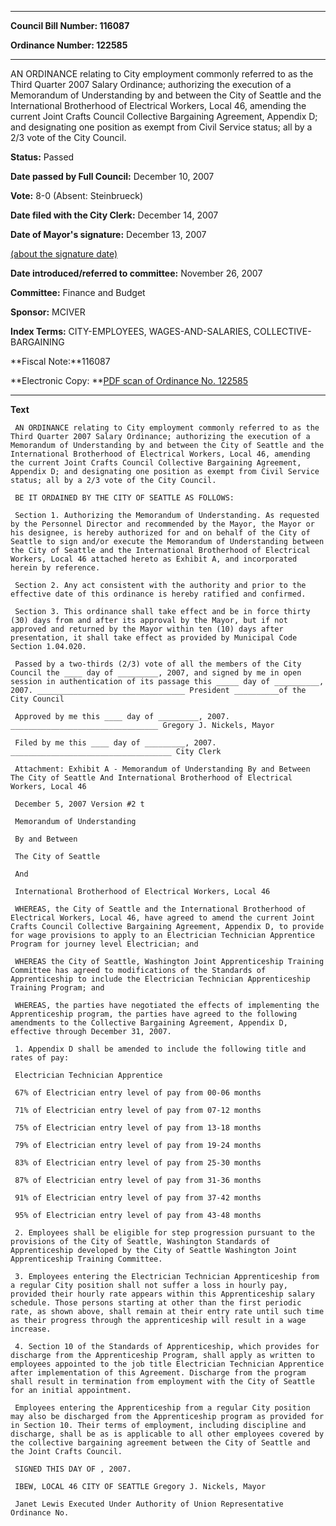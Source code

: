 

********

**Council Bill Number: 116087**
   
**Ordinance Number: 122585**
********

 AN ORDINANCE relating to City employment commonly referred to as the Third Quarter 2007 Salary Ordinance; authorizing the execution of a Memorandum of Understanding by and between the City of Seattle and the International Brotherhood of Electrical Workers, Local 46, amending the current Joint Crafts Council Collective Bargaining Agreement, Appendix D; and designating one position as exempt from Civil Service status; all by a 2/3 vote of the City Council.

**Status:** Passed
   
**Date passed by Full Council:** December 10, 2007
   
**Vote:** 8-0 (Absent: Steinbrueck)
   
**Date filed with the City Clerk:** December 14, 2007
   
**Date of Mayor's signature:** December 13, 2007
   
[(about the signature date)](/~public/approvaldate.htm)
   
   
   
**Date introduced/referred to committee:** November 26, 2007
   
**Committee:** Finance and Budget
   
**Sponsor:** MCIVER
   
   
**Index Terms:** CITY-EMPLOYEES, WAGES-AND-SALARIES, COLLECTIVE-BARGAINING

**Fiscal Note:**116087

**Electronic Copy: **[PDF scan of Ordinance No. 122585](/~archives/Ordinances/Ord_122585.pdf)

********

**Text**
   
```
 AN ORDINANCE relating to City employment commonly referred to as the Third Quarter 2007 Salary Ordinance; authorizing the execution of a Memorandum of Understanding by and between the City of Seattle and the International Brotherhood of Electrical Workers, Local 46, amending the current Joint Crafts Council Collective Bargaining Agreement, Appendix D; and designating one position as exempt from Civil Service status; all by a 2/3 vote of the City Council.

 BE IT ORDAINED BY THE CITY OF SEATTLE AS FOLLOWS:

 Section 1. Authorizing the Memorandum of Understanding. As requested by the Personnel Director and recommended by the Mayor, the Mayor or his designee, is hereby authorized for and on behalf of the City of Seattle to sign and/or execute the Memorandum of Understanding between the City of Seattle and the International Brotherhood of Electrical Workers, Local 46 attached hereto as Exhibit A, and incorporated herein by reference.

 Section 2. Any act consistent with the authority and prior to the effective date of this ordinance is hereby ratified and confirmed.

 Section 3. This ordinance shall take effect and be in force thirty (30) days from and after its approval by the Mayor, but if not approved and returned by the Mayor within ten (10) days after presentation, it shall take effect as provided by Municipal Code Section 1.04.020.

 Passed by a two-thirds (2/3) vote of all the members of the City Council the ____ day of _________, 2007, and signed by me in open session in authentication of its passage this _____ day of __________, 2007. _________________________________ President __________of the City Council

 Approved by me this ____ day of _________, 2007. _________________________________ Gregory J. Nickels, Mayor

 Filed by me this ____ day of _________, 2007. ____________________________________ City Clerk

 Attachment: Exhibit A - Memorandum of Understanding By and Between The City of Seattle And International Brotherhood of Electrical Workers, Local 46

 December 5, 2007 Version #2 t

 Memorandum of Understanding

 By and Between

 The City of Seattle

 And

 International Brotherhood of Electrical Workers, Local 46

 WHEREAS, the City of Seattle and the International Brotherhood of Electrical Workers, Local 46, have agreed to amend the current Joint Crafts Council Collective Bargaining Agreement, Appendix D, to provide for wage provisions to apply to an Electrician Technician Apprentice Program for journey level Electrician; and

 WHEREAS the City of Seattle, Washington Joint Apprenticeship Training Committee has agreed to modifications of the Standards of Apprenticeship to include the Electrician Technician Apprenticeship Training Program; and

 WHEREAS, the parties have negotiated the effects of implementing the Apprenticeship program, the parties have agreed to the following amendments to the Collective Bargaining Agreement, Appendix D, effective through December 31, 2007.

 1. Appendix D shall be amended to include the following title and rates of pay:

 Electrician Technician Apprentice

 67% of Electrician entry level of pay from 00-06 months

 71% of Electrician entry level of pay from 07-12 months

 75% of Electrician entry level of pay from 13-18 months

 79% of Electrician entry level of pay from 19-24 months

 83% of Electrician entry level of pay from 25-30 months

 87% of Electrician entry level of pay from 31-36 months

 91% of Electrician entry level of pay from 37-42 months

 95% of Electrician entry level of pay from 43-48 months

 2. Employees shall be eligible for step progression pursuant to the provisions of the City of Seattle, Washington Standards of Apprenticeship developed by the City of Seattle Washington Joint Apprenticeship Training Committee.

 3. Employees entering the Electrician Technician Apprenticeship from a regular City position shall not suffer a loss in hourly pay, provided their hourly rate appears within this Apprenticeship salary schedule. Those persons starting at other than the first periodic rate, as shown above, shall remain at their entry rate until such time as their progress through the apprenticeship will result in a wage increase.

 4. Section 10 of the Standards of Apprenticeship, which provides for discharge from the Apprenticeship Program, shall apply as written to employees appointed to the job title Electrician Technician Apprentice after implementation of this Agreement. Discharge from the program shall result in termination from employment with the City of Seattle for an initial appointment.

 Employees entering the Apprenticeship from a regular City position may also be discharged from the Apprenticeship program as provided for in Section 10. Their terms of employment, including discipline and discharge, shall be as is applicable to all other employees covered by the collective bargaining agreement between the City of Seattle and the Joint Crafts Council.

 SIGNED THIS DAY OF , 2007.

 IBEW, LOCAL 46 CITY OF SEATTLE Gregory J. Nickels, Mayor

 Janet Lewis Executed Under Authority of Union Representative Ordinance No.

```
